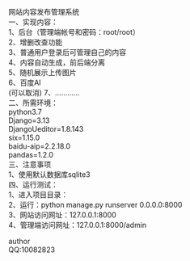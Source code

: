 网站内容发布管理系统<br>
一、实现内容：<br>
1、后台（管理端帐号和密码：root/root）<br>
2、增删改查功能<br>
3、普通用户登录后可管理自己的内容<br>
4、内容自动生成，前后端分离<br>
5、随机展示上传图片<br>
6、百度AI<br>(可以取消)
7、…………<br>
二、所需环境：<br>
  python3.7<br>
  Django=3.13<br>
  DjangoUeditor=1.8.143<br>
  six=1.15.0 <br>
  baidu-aip=2.2.18.0<br>
  pandas=1.2.0<br>
三、注意事项<br>
1、使用默认数据库sqlite3<br>
四、运行测试：<br>
1、进入项目目录：<br>
2、运行：python manage.py runserver 0.0.0.0:8000<br>
3、网站访问网址：127.0.0.1:8000<br>
4、管理端访问网址：127.0.0.1:8000/admin<br>

author<br>
QQ:10082823<br>

